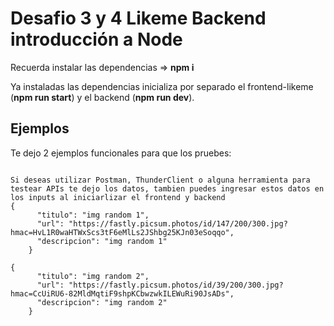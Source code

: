 # Desafio 3 y 4 Likeme Backend introducción a Node

Recuerda instalar las dependencias => **npm i**

Ya instaladas las dependencias inicializa por separado el frontend-likeme (**npm run start**) y el backend (**npm run dev**).

## Ejemplos

Te dejo 2 ejemplos funcionales para que los pruebes:

```

Si deseas utilizar Postman, ThunderClient o alguna herramienta para testear APIs te dejo los datos, tambien puedes ingresar estos datos en los inputs al iniciarlizar el frontend y backend
{
      "titulo": "img random 1",
      "url": "https://fastly.picsum.photos/id/147/200/300.jpg?hmac=HvL1R0waHTWxScs3tF6eMlLs2JShbg25KJn03eSoqqo",
      "descripcion": "img random 1"
    }

{
      "titulo": "img random 2",
      "url": "https://fastly.picsum.photos/id/39/200/300.jpg?hmac=CcUiRU6-82MldMqtiF9shpKCbwzwkILEWuRi90JsADs",
      "descripcion": "img random 2"
    }

```
